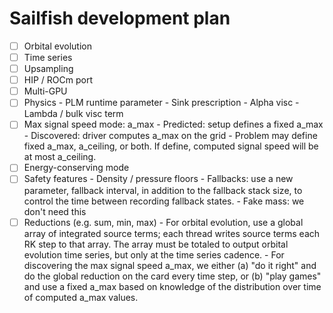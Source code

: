 # Sailfish development plan

- [ ] Orbital evolution
- [ ] Time series
- [ ] Upsampling
- [ ] HIP / ROCm port
- [ ] Multi-GPU
- [ ] Physics
      - PLM runtime parameter
      - Sink prescription
      - Alpha visc
      - Lambda / bulk visc term
- [ ] Max signal speed mode: a_max
      - Predicted: setup defines a fixed a_max
      - Discovered: driver computes a_max on the grid
      - Problem may define fixed a_max, a_ceiling,
        or both. If define, computed signal speed
        will be at most a_ceiling.
- [ ] Energy-conserving mode
- [ ] Safety features
      - Density / pressure floors
      - Fallbacks: use a new parameter, fallback
        interval, in addition to the fallback stack
        size, to control the time between recording
        fallback states.
      - Fake mass: we don't need this
- [ ] Reductions (e.g. sum, min, max)
      - For orbital evolution, use a global array of
        integrated source terms; each thread writes
        source terms each RK step to that array.
        The array must be totaled to output orbital
        evolution time series, but only at the time
        series cadence.
      - For discovering the max signal speed a_max,
        we either (a) "do it right" and do the global
        reduction on the card every time step, or
        (b) "play games" and use a fixed a_max based
        on knowledge of the distribution over time of
        computed a_max values.
